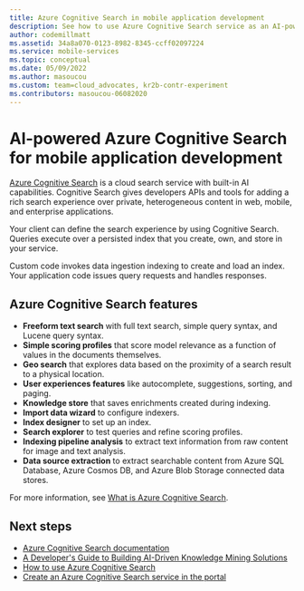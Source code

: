 ```yaml
---
title: Azure Cognitive Search in mobile application development
description: See how to use Azure Cognitive Search service as an AI-powered cloud search service for mobile application development.
author: codemillmatt
ms.assetid: 34a8a070-0123-8982-8345-ccff02097224
ms.service: mobile-services
ms.topic: conceptual
ms.date: 05/09/2022
ms.author: masoucou
ms.custom: team=cloud_advocates, kr2b-contr-experiment
ms.contributors: masoucou-06082020
---
```


# AI-powered Azure Cognitive Search for mobile application development

[Azure Cognitive Search](https://azure.microsoft.com/services/search) is a cloud search service with built-in AI capabilities. Cognitive Search gives developers APIs and tools for adding a rich search experience over private, heterogeneous content in web, mobile, and enterprise applications.

Your client can define the search experience by using Cognitive Search. Queries execute over a persisted index that you create, own, and store in your service.

Custom code invokes data ingestion indexing to create and load an index. Your application code issues query requests and handles responses.

## Azure Cognitive Search features

- **Freeform text search** with full text search, simple query syntax, and Lucene query syntax.
- **Simple scoring profiles** that score model relevance as a function of values in the documents themselves.
- **Geo search** that explores data based on the proximity of a search result to a physical location.
- **User experiences features** like autocomplete, suggestions, sorting, and paging.
- **Knowledge store** that saves enrichments created during indexing.
- **Import data wizard** to configure indexers.
- **Index designer** to set up an index.
- **Search explorer** to test queries and refine scoring profiles.
- **Indexing pipeline analysis** to extract text information from raw content for image and text analysis.
- **Data source extraction** to extract searchable content from Azure SQL Database, Azure Cosmos DB, and Azure Blob Storage connected data stores.

For more information, see [What is Azure Cognitive Search](/azure/search/search-what-is-azure-search).

## Next steps

- [Azure Cognitive Search documentation](/azure/search)
- [A Developer's Guide to Building AI-Driven Knowledge Mining Solutions](https://azure.microsoft.com/resources/a-developers-guide-to-building-ai-driven-knowledge-mining-solutions)
- [How to use Azure Cognitive Search](/azure/search/search-what-is-azure-search#how-to-get-started)
- [Create an Azure Cognitive Search service in the portal](/azure/search/search-create-service-portal)

